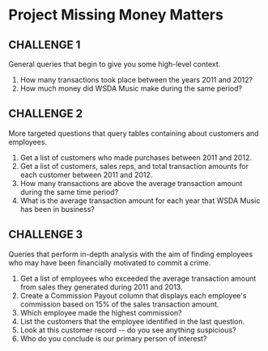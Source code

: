 # Project Missing Money Matters

## CHALLENGE 1
General queries that begin to give you some high-level context.
1. How many transactions took place between the years 2011 and 2012?
2. How much money did WSDA Music make during the same period?

## CHALLENGE 2
More targeted questions that query tables containing about customers and employees.
1. Get a list of customers who made purchases between 2011 and 2012.
2. Get a list of customers, sales reps, and total transaction amounts for each customer between 2011 and 2012.
3. How many transactions are above the average transaction amount during the same time period?
4. What is the average transaction amount for each year that WSDA Music has been in business?

## CHALLENGE 3
Queries that perform in-depth analysis with the aim of finding employees who may have been financially motivated to commit a crime.
1. Get a list of employees who exceeded the average transaction amount from sales they generated during 2011 and 2013.
2. Create a Commission Payout column that displays each employee's commission based on 15% of the sales transaction amount.
3. Which employee made the highest commission?
4. List the customers that the employee identified in the last question.
6. Look at this customer record -- do you see anything suspicious?
7. Who do you conclude is our primary person of interest?
